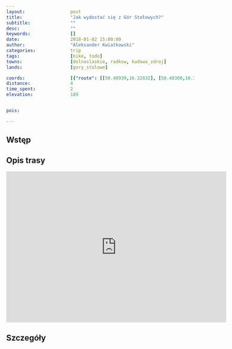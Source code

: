 ```yaml
---
layout:                 post
title:                  "Jak wydostać się z Gór Stołowych?"
subtitle:               ""
desc:                   ""
keywords:               []
date:                   2018-01-02 15:00:00
author:                 "Aleksander Kwiatkowski"
categories:             trip
tags:                   [hike, todo]
towns:                  [dolnoslaskie, radkow, kudowa_zdroj]
lands:                  [gory_stolowe]

coords:                 [{"route": [[50.48939,16.32832], [50.48300,16.32652], [50.47535,16.33785], [50.46290,16.34918], [50.46153,16.34189]], "type": "hike"}]
distance:               4
time_spent:             2
elevation:              189


pois:

---
```




Wstęp
-----

Opis trasy
---------

<iframe height='405' width='590' frameborder='0' allowtransparency='true' scrolling='no' src='https://www.strava.com/activities/1340308893/embed/4e8ab7cf0caf0a623a7ed674f930ee8cbea98250'></iframe>

Szczegóły
---------
